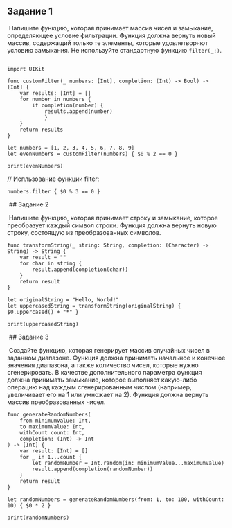 ## Задание 1

 Напишите функцию, которая принимает массив чисел и замыкание, определяющее условие фильтрации. Функция должна вернуть новый массив, содержащий только те элементы, которые удовлетворяют условию замыкания. Не используйте стандартную функцию `filter(_:)`.

```

import UIKit

func customFilter(_ numbers: [Int], completion: (Int) -> Bool) -> [Int] {
    var results: [Int] = []
    for number in numbers {
        if completion(number) {
            results.append(number)        
            }
    }
    return results
}

let numbers = [1, 2, 3, 4, 5, 6, 7, 8, 9]
let evenNumbers = customFilter(numbers) { $0 % 2 == 0 }

print(evenNumbers)
```

// Испльзование функции filter:

```
numbers.filter { $0 % 3 == 0 }
```


 ## Задание 2

 Напишите функцию, которая принимает строку и замыкание, которое преобразует каждый символ строки. Функция должна вернуть новую строку, состоящую из преобразованных символов.

```
func transformString(_ string: String, completion: (Character) -> String) -> String {
    var result = ""
    for char in string {
        result.append(completion(char))
    }
    return result
}  

let originalString = "Hello, World!"
let uppercasedString = transformString(originalString) { $0.uppercased() + "*" }

print(uppercasedString)
```


 ## Задание 3

 Создайте функцию, которая генерирует массив случайных чисел в заданном диапазоне. Функция должна принимать начальное и конечное значения диапазона, а также количество чисел, которые нужно сгенерировать. В качестве дополнительного параметра функция должна принимать замыкание, которое выполняет какую-либо операцию над каждым сгенерированным числом (например, увеличивает его на 1 или умножает на 2). Функция должна вернуть массив преобразованных чисел.
 
```
func generateRandomNumbers(
    from minimumValue: Int,
    to maximumValue: Int,
    withCount count: Int,
    completion: (Int) -> Int
) -> [Int] {
    var result: [Int] = []
    for _ in 1...count {
        let randomNumber = Int.random(in: minimumValue...maximumValue)
        result.append(completion(randomNumber))
    }
    return result
}

let randomNumbers = generateRandomNumbers(from: 1, to: 100, withCount: 10) { $0 * 2 }

print(randomNumbers)
```
